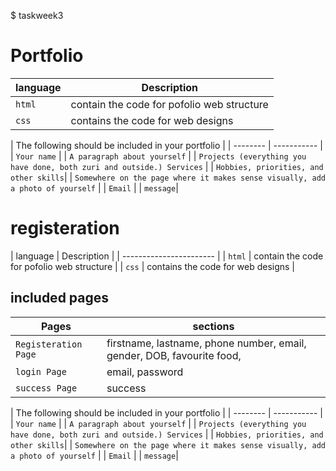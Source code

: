 $ taskweek3
# Portfolio
| language | Description |
| -------- | ----------- |
| `html` | contain the code for pofolio web structure |
| `css` | contains the code for web designs |



| The following should be included in your portfolio |
| -------- | ----------- |
| `Your name` |
| `A paragraph about yourself` |
| `Projects (everything you have done, both zuri and outside.)
Services` |
| `Hobbies, priorities, and other skills`|
| `Somewhere on the page where it makes sense visually, add a photo of yourself` |
| `Email` |
| `message`|


# registeration
| language | Description |
| ----------------------- |
| `html` | contain the code for pofolio web structure |
| `css` | contains the code for web designs |

## included pages

| Pages| sections
| ---------|---------- |
| `Registeration Page` | firstname, lastname, phone number, email, gender, DOB, favourite food, |
| `login Page`| email, password |
| `success Page` | success |

| The following should be included in your portfolio |
| -------- | ----------- |
| `Your name` |
| `A paragraph about yourself` |
| `Projects (everything you have done, both zuri and outside.)
Services` |
| `Hobbies, priorities, and other skills`|
| `Somewhere on the page where it makes sense visually, add a photo of yourself` |
| `Email` |
| `message`|
